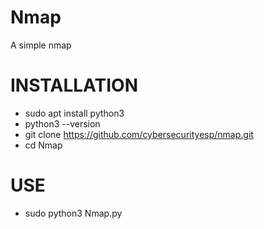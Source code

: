 # Nmap
A simple nmap
# INSTALLATION
- sudo apt install python3
- python3 --version
- git clone https://github.com/cybersecurityesp/nmap.git
- cd Nmap
# USE
- sudo python3 Nmap.py
